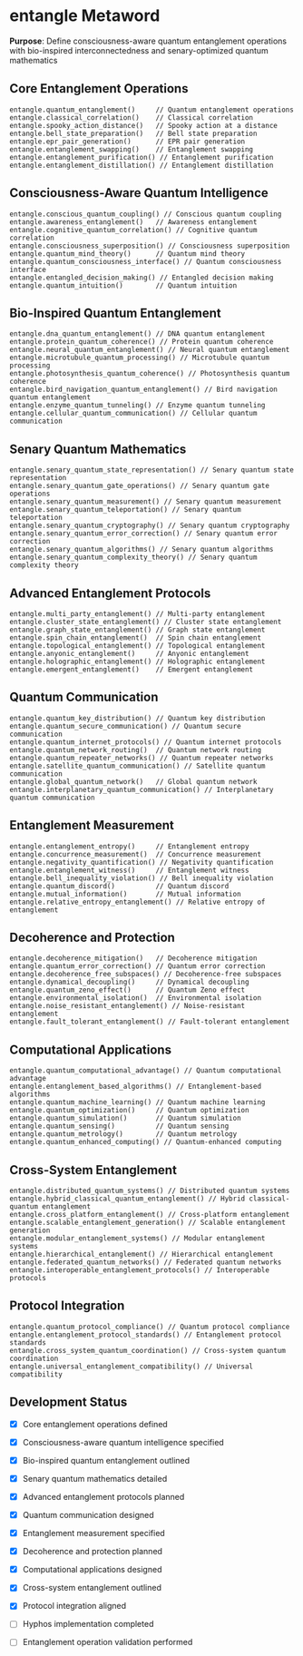 # entangle Metaword

**Purpose**: Define consciousness-aware quantum entanglement operations with bio-inspired interconnectedness and senary-optimized quantum mathematics

## Core Entanglement Operations

```hyphos
entangle.quantum_entanglement()     // Quantum entanglement operations
entangle.classical_correlation()    // Classical correlation
entangle.spooky_action_distance()   // Spooky action at a distance
entangle.bell_state_preparation()   // Bell state preparation
entangle.epr_pair_generation()      // EPR pair generation
entangle.entanglement_swapping()    // Entanglement swapping
entangle.entanglement_purification() // Entanglement purification
entangle.entanglement_distillation() // Entanglement distillation
```

## Consciousness-Aware Quantum Intelligence

```hyphos
entangle.conscious_quantum_coupling() // Conscious quantum coupling
entangle.awareness_entanglement()   // Awareness entanglement
entangle.cognitive_quantum_correlation() // Cognitive quantum correlation
entangle.consciousness_superposition() // Consciousness superposition
entangle.quantum_mind_theory()      // Quantum mind theory
entangle.quantum_consciousness_interface() // Quantum consciousness interface
entangle.entangled_decision_making() // Entangled decision making
entangle.quantum_intuition()        // Quantum intuition
```

## Bio-Inspired Quantum Entanglement

```hyphos
entangle.dna_quantum_entanglement() // DNA quantum entanglement
entangle.protein_quantum_coherence() // Protein quantum coherence
entangle.neural_quantum_entanglement() // Neural quantum entanglement
entangle.microtubule_quantum_processing() // Microtubule quantum processing
entangle.photosynthesis_quantum_coherence() // Photosynthesis quantum coherence
entangle.bird_navigation_quantum_entanglement() // Bird navigation quantum entanglement
entangle.enzyme_quantum_tunneling() // Enzyme quantum tunneling
entangle.cellular_quantum_communication() // Cellular quantum communication
```

## Senary Quantum Mathematics

```hyphos
entangle.senary_quantum_state_representation() // Senary quantum state representation
entangle.senary_quantum_gate_operations() // Senary quantum gate operations
entangle.senary_quantum_measurement() // Senary quantum measurement
entangle.senary_quantum_teleportation() // Senary quantum teleportation
entangle.senary_quantum_cryptography() // Senary quantum cryptography
entangle.senary_quantum_error_correction() // Senary quantum error correction
entangle.senary_quantum_algorithms() // Senary quantum algorithms
entangle.senary_quantum_complexity_theory() // Senary quantum complexity theory
```

## Advanced Entanglement Protocols

```hyphos
entangle.multi_party_entanglement() // Multi-party entanglement
entangle.cluster_state_entanglement() // Cluster state entanglement
entangle.graph_state_entanglement() // Graph state entanglement
entangle.spin_chain_entanglement()  // Spin chain entanglement
entangle.topological_entanglement() // Topological entanglement
entangle.anyonic_entanglement()     // Anyonic entanglement
entangle.holographic_entanglement() // Holographic entanglement
entangle.emergent_entanglement()    // Emergent entanglement
```

## Quantum Communication

```hyphos
entangle.quantum_key_distribution() // Quantum key distribution
entangle.quantum_secure_communication() // Quantum secure communication
entangle.quantum_internet_protocols() // Quantum internet protocols
entangle.quantum_network_routing()  // Quantum network routing
entangle.quantum_repeater_networks() // Quantum repeater networks
entangle.satellite_quantum_communication() // Satellite quantum communication
entangle.global_quantum_network()   // Global quantum network
entangle.interplanetary_quantum_communication() // Interplanetary quantum communication
```

## Entanglement Measurement

```hyphos
entangle.entanglement_entropy()     // Entanglement entropy
entangle.concurrence_measurement()  // Concurrence measurement
entangle.negativity_quantification() // Negativity quantification
entangle.entanglement_witness()     // Entanglement witness
entangle.bell_inequality_violation() // Bell inequality violation
entangle.quantum_discord()          // Quantum discord
entangle.mutual_information()       // Mutual information
entangle.relative_entropy_entanglement() // Relative entropy of entanglement
```

## Decoherence and Protection

```hyphos
entangle.decoherence_mitigation()   // Decoherence mitigation
entangle.quantum_error_correction() // Quantum error correction
entangle.decoherence_free_subspaces() // Decoherence-free subspaces
entangle.dynamical_decoupling()     // Dynamical decoupling
entangle.quantum_zeno_effect()      // Quantum Zeno effect
entangle.environmental_isolation()  // Environmental isolation
entangle.noise_resistant_entanglement() // Noise-resistant entanglement
entangle.fault_tolerant_entanglement() // Fault-tolerant entanglement
```

## Computational Applications

```hyphos
entangle.quantum_computational_advantage() // Quantum computational advantage
entangle.entanglement_based_algorithms() // Entanglement-based algorithms
entangle.quantum_machine_learning() // Quantum machine learning
entangle.quantum_optimization()     // Quantum optimization
entangle.quantum_simulation()       // Quantum simulation
entangle.quantum_sensing()          // Quantum sensing
entangle.quantum_metrology()        // Quantum metrology
entangle.quantum_enhanced_computing() // Quantum-enhanced computing
```

## Cross-System Entanglement

```hyphos
entangle.distributed_quantum_systems() // Distributed quantum systems
entangle.hybrid_classical_quantum_entanglement() // Hybrid classical-quantum entanglement
entangle.cross_platform_entanglement() // Cross-platform entanglement
entangle.scalable_entanglement_generation() // Scalable entanglement generation
entangle.modular_entanglement_systems() // Modular entanglement systems
entangle.hierarchical_entanglement() // Hierarchical entanglement
entangle.federated_quantum_networks() // Federated quantum networks
entangle.interoperable_entanglement_protocols() // Interoperable protocols
```

## Protocol Integration

```hyphos
entangle.quantum_protocol_compliance() // Quantum protocol compliance
entangle.entanglement_protocol_standards() // Entanglement protocol standards
entangle.cross_system_quantum_coordination() // Cross-system quantum coordination
entangle.universal_entanglement_compatibility() // Universal compatibility
```

## Development Status

- [x] Core entanglement operations defined
- [x] Consciousness-aware quantum intelligence specified
- [x] Bio-inspired quantum entanglement outlined
- [x] Senary quantum mathematics detailed
- [x] Advanced entanglement protocols planned
- [x] Quantum communication designed
- [x] Entanglement measurement specified
- [x] Decoherence and protection planned
- [x] Computational applications designed
- [x] Cross-system entanglement outlined
- [x] Protocol integration aligned
- [ ] Hyphos implementation completed
- [ ] Entanglement operation validation performed

